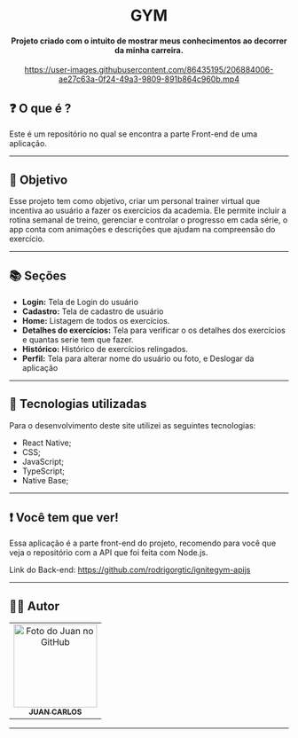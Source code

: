 <h1 align="center">
  <br>GYM
</h1>

<h4 align="center">
  Projeto criado com o intuito de mostrar meus conhecimentos ao decorrer da minha carreira.
</h4>




<div align="center">

https://user-images.githubusercontent.com/86435195/206884006-ae27c63a-0f24-49a3-9809-891b864c960b.mp4
 
</div>



## ❓ O que é ?

Este é um repositório no qual se encontra a parte Front-end de uma aplicação.

<hr>

## 🎯 Objetivo

Esse projeto tem como objetivo, criar um personal trainer virtual que incentiva ao usuário a fazer os exercícios da academia. Ele permite incluir a rotina semanal de treino, gerenciar e controlar o progresso em cada série, o app conta com animações e descrições que ajudam na compreensão do exercício.

<hr>

## 📚 Seções
- **Login:** Tela de Login do usuário
- **Cadastro:** Tela de cadastro de usuário
- **Home:** Listagem de todos os exercícios.
- **Detalhes do exercícios:** Tela para verificar o os detalhes dos exercícios e quantas serie tem que fazer.
- **Histórico:** Histórico de exercícios relingados.
- **Perfil:** Tela para alterar nome do usuário ou foto, e Deslogar da aplicação

---

## 💼 Tecnologias utilizadas
Para o desenvolvimento deste site utilizei as seguintes tecnologias:

- React Native;
- CSS;
- JavaScript;
- TypeScript;
- Native Base;

---
## ❗ Você tem que ver!

Essa aplicação é a parte front-end do projeto, recomendo para você que veja o repositório com a API que foi feita com Node.js.

Link do Back-end: https://github.com/rodrigorgtic/ignitegym-apijs
<hr>

## 👨‍💻 Autor<br>
<table>
  <tr>
    <td align="center">
      <a href="https://github.com/JuanCarllos13">
        <img src="https://github.com/JuanCarllos13.png" width="150px;" height="150px" alt="Foto do Juan no GitHub"/><br>
        <sub>
          <b>JUAN CARLOS</b>
        </sub>
      </a>
    </td>
  </tr>
</table>
</table>
<hr>

